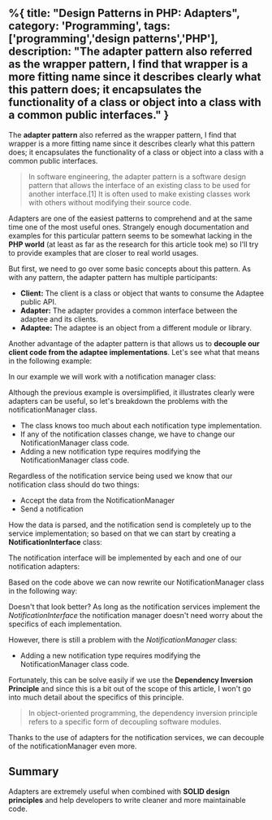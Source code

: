 %{
title: "Design Patterns in PHP: Adapters",
category: 'Programming',
tags: ['programming','design patterns','PHP'],
description: "The adapter pattern also referred as the wrapper pattern, I find that wrapper is a more fitting name since it describes clearly what this pattern does; it encapsulates the functionality of a class or object into a class with a common public interfaces."
}
---

The **adapter pattern** also referred as the wrapper pattern, I find that wrapper is a more fitting name since it describes clearly what this pattern does; it encapsulates the functionality of a class or object into a class with a common public interfaces.

> In software engineering, the adapter pattern is a software design pattern that allows the interface of an existing class to be used for another interface.[1] It is often used to make existing classes work with others without modifying their source code.

Adapters are one of the easiest patterns to comprehend and at the same time one of the most useful ones. Strangely enough documentation and examples for this particular pattern seems to be somewhat lacking in the **PHP world** (at least as far as the research for this article took me) so I'll try to provide examples that are closer to real world usages.

But first, we need to go over some basic concepts about this pattern. As with any pattern, the adapter pattern has multiple participants:

- **Client:** The client is a class or object that wants to consume the Adaptee public API.
- **Adapter:** The adapter provides a common interface between the adaptee and its clients.
- **Adaptee:** The adaptee is an object from a different module or library.

Another advantage of the adapter pattern is that allows us to **decouple our client code from the adaptee implementations**. Let's see what that means in the following example:

In our example we will work with a notification manager class:

<script src="https://gist.github.com/amacgregor/170d1b99e12bd3b12ca6.js"></script>

Although the previous example is oversimplified, it illustrates clearly were adapters can be useful, so let's breakdown the problems with the notificationManager class.

- The class knows too much about each notification type implementation.
- If any of the notification classes change, we have to change our NotificationManager class code.
- Adding a new notification type requires modifying the NotificationManager class code.

Regardless of the notification service being used we know that our notification class should do two things:

- Accept the data from the NotificationManager
- Send a notification

How the data is parsed, and the notification send is completely up to the service implementation; so based on that we can start by creating a **NotificationInterface** class:

<script src="https://gist.github.com/amacgregor/894ee4e24975c537a191.js"></script>

The notification interface will be implemented by each and one of our notification adapters:

<script src="https://gist.github.com/amacgregor/85108283f3ca51156bdd.js"></script>

Based on the code above we can now rewrite our NotificationManager class in the following way:

<script src="https://gist.github.com/amacgregor/27e6048d8f969ec59d30.js"></script>

Doesn't that look better? As long as the notification services implement the _NotificationInterface_ the notification manager doesn't need worry about the specifics of each implementation.

However, there is still a problem with the _NotificationManager_ class:

- Adding a new notification type requires modifying the NotificationManager class code.

Fortunately, this can be solve easily if we use the **Dependency Inversion Principle** and since this is a bit out of the scope of this article, I won't go into much detail about the specifics of this principle.

> In object-oriented programming, the dependency inversion principle refers to a specific form of decoupling software modules.

<script src="https://gist.github.com/amacgregor/0fc56114ea4fba62d9e1.js"></script>

Thanks to the use of adapters for the notification services, we can decouple of the notificationManager even more.

## Summary

Adapters are extremely useful when combined with **SOLID design principles** and help developers to write cleaner and more maintainable code.
